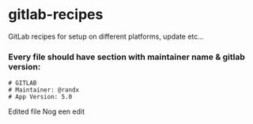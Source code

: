 gitlab-recipes
==============

GitLab recipes for setup on different platforms, update etc...

### Every file should have section with maintainer name & gitlab version:

    # GITLAB
    # Maintainer: @randx
    # App Version: 5.0


Edited file
Nog een edit